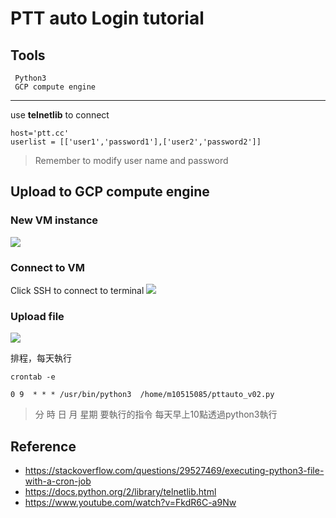 PTT auto Login tutorial
=======

## Tools

     Python3
     GCP compute engine
     
     
---
use **telnetlib** to connect
```Python=
host='ptt.cc'
userlist = [['user1','password1'],['user2','password2']]
```
> Remember to modify user name and password

## Upload to GCP compute engine

### New VM instance

![](https://i.imgur.com/lsRq52v.png)

### Connect to VM

Click SSH to connect to terminal
![](https://i.imgur.com/SDWZvZq.png)


### Upload file
![](https://i.imgur.com/HtNoQT0.png)



排程，每天執行
```
crontab -e
```
```
0 9  * * * /usr/bin/python3  /home/m10515085/pttauto_v02.py
```
> 分 時 日 月 星期 要執行的指令
> 每天早上10點透過python3執行
> 


## Reference
* https://stackoverflow.com/questions/29527469/executing-python3-file-with-a-cron-job
* https://docs.python.org/2/library/telnetlib.html
* https://www.youtube.com/watch?v=FkdR6C-a9Nw

